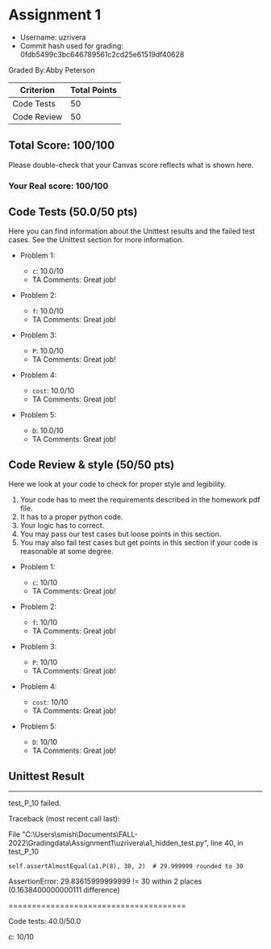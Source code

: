 # Assignment 1

- Username: uzrivera
- Commit hash used for grading: 0fdb5499c3bc646789561c2cd25e61519df40628

Graded By:Abby Peterson

| Criterion           | Total Points |
| ------------------- | ------------ |
| Code Tests            | 50         |
| Code Review   | 50         |



## Total Score: 100/100
Please double-check that your Canvas score reflects what is shown here. 

### Your Real score: 100/100


## Code Tests (50.0/50 pts)
Here you can find information about the Unittest results and the failed test cases. See the Unittest section for more information. 

- Problem 1:
    - `c`: 10.0/10
    - TA Comments: Great job!

- Problem 2:
    - `f`: 10.0/10
    - TA Comments: Great job!

- Problem 3:
    - `P`: 10.0/10
    - TA Comments: Great job!

- Problem 4:
    - `cost`: 10.0/10
    - TA Comments: Great job!

- Problem 5:
    - `D`: 10.0/10
    - TA Comments: Great job!




## Code Review & style (50/50 pts)

Here we look at your code to check for proper style and legibility.
1. Your code has to meet the requirements described in the homework pdf file.
2. It has to a proper python code.
3. Your logic has to correct.
4. You may pass our test cases but loose points in this section.
5. You may also fail test cases but get points in this section if your code is reasonable at some degree.

- Problem 1:
    - `c`: 10/10
    - TA Comments: Great job!

- Problem 2:
    - `f`: 10/10
    - TA Comments: Great job!

- Problem 3:
    - `P`: 10/10
    - TA Comments: Great job!

- Problem 4:
    - `cost`: 10/10
    - TA Comments: Great job!

- Problem 5:
    - `D`: 10/10
    - TA Comments: Great job!



## Unittest Result 
-------------------------------------
test_P_10 failed.

Traceback (most recent call last):
  File "C:\Users\smish\Documents\FALL-2022\Gradingdata\Assignment1\uzrivera\a1_hidden_test.py", line 40, in test_P_10
    self.assertAlmostEqual(a1.P(8), 30, 2)  # 29.999999 rounded to 30
AssertionError: 29.83615999999999 != 30 within 2 places (0.1638400000000111 difference)

======================================

Code tests: 40.0/50.0
c: 10/10

